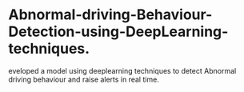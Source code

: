 # Abnormal-driving-Behaviour-Detection-using-DeepLearning-techniques.
eveloped a model using deeplearning techniques to detect Abnormal driving behaviour and raise alerts in real time.
